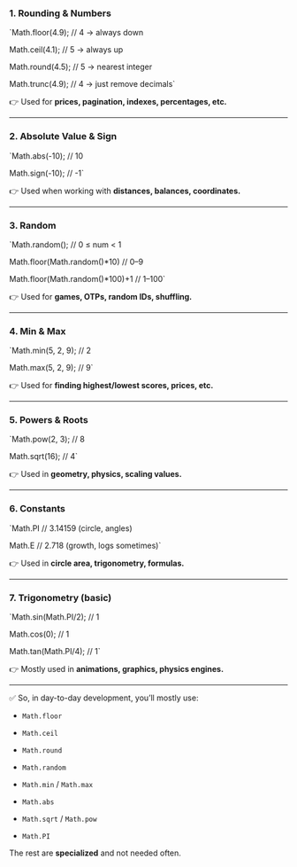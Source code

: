 

### 1. **Rounding & Numbers**

`Math.floor(4.9);  // 4   → always down

Math.ceil(4.1);   // 5   → always up 

Math.round(4.5);  // 5   → nearest integer 

Math.trunc(4.9);  // 4   → just remove decimals`

👉 Used for **prices, pagination, indexes, percentages, etc.**

---

### 2. **Absolute Value & Sign**

`Math.abs(-10);   // 10 

Math.sign(-10);  // -1`

👉 Used when working with **distances, balances, coordinates.**

---

### 3. **Random**

`Math.random();               // 0 ≤ num < 1

Math.floor(Math.random()*10) // 0–9

Math.floor(Math.random()*100)+1 // 1–100`

👉 Used for **games, OTPs, random IDs, shuffling.**

---

### 4. **Min & Max**

`Math.min(5, 2, 9);  // 2

Math.max(5, 2, 9);  // 9`

👉 Used for **finding highest/lowest scores, prices, etc.**

---

### 5. **Powers & Roots**

`Math.pow(2, 3);  // 8 

Math.sqrt(16);   // 4`

👉 Used in **geometry, physics, scaling values.**

---

### 6. **Constants**

`Math.PI  // 3.14159 (circle, angles)

Math.E   // 2.718   (growth, logs sometimes)`

👉 Used in **circle area, trigonometry, formulas.**

---

### 7. **Trigonometry (basic)**

`Math.sin(Math.PI/2); // 1

Math.cos(0);         // 1

Math.tan(Math.PI/4); // 1`

👉 Mostly used in **animations, graphics, physics engines.**

---

✅ So, in day-to-day development, you’ll mostly use:

- `Math.floor`
    
- `Math.ceil`
    
- `Math.round`
    
- `Math.random`
    
- `Math.min` / `Math.max`
    
- `Math.abs`
    
- `Math.sqrt` / `Math.pow`
    
- `Math.PI`
    

The rest are **specialized** and not needed often.